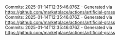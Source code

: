 Commits: 2025-01-14T12:35:46.076Z - Generated via https://github.com/marketplace/actions/artificial-grass
<br>
Commits: 2025-01-14T12:35:46.076Z - Generated via https://github.com/marketplace/actions/artificial-grass
<br>
Commits: 2025-01-14T12:35:46.076Z - Generated via https://github.com/marketplace/actions/artificial-grass
<br>
